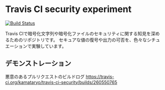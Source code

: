 # Travis CI security experiment

[![Build Status](https://travis-ci.org/kamataryo/travis-ci-security.svg?branch=master)](https://travis-ci.org/kamataryo/travis-ci-security)

Travis CIで暗号化文字列や暗号化ファイルのセキュリティに関する知見を深めるためのリポジトリです。
セキュアな値の復号や出力の可否を、色々なシチュエーションで実験しています。

## デモンストレーション

悪意のあるプルリクエストのビルドログ
https://travis-ci.org/kamataryo/travis-ci-security/builds/260550765
